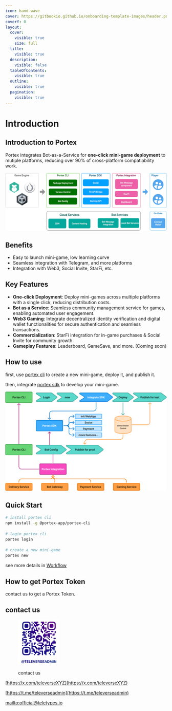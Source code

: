 ```yaml
---
icon: hand-wave
cover: https://gitbookio.github.io/onboarding-template-images/header.png
coverY: 0
layout:
  cover:
    visible: true
    size: full
  title:
    visible: true
  description:
    visible: false
  tableOfContents:
    visible: true
  outline:
    visible: true
  pagination:
    visible: true
---
```


# Introduction

## Introduction to Portex

Portex integrates Bot-as-a-Service for **one-click mini-game deployment** to mutiple platforms, reducing over 90% of cross-platform compatiability work.

![Portex infra](assets/portex.png)

## Benefits

* Easy to launch mini-game, low learning curve
* Seamless integration with Telegram, and more platforms
* Integration with Web3, Social Invite, StarFi, etc.

## Key Features

* **One-click Deployment**: Deploy mini-games across multiple platforms with a single click, reducing distribution costs.
* **Bot as a Service**: Seamless community management service for games, enabling automated user engagement.
* **Web3 Gaming**: Integrate decentralized identity verification and digital wallet functionalities for secure authentication and seamless transactions.
* **Commercialization**: StarFi integration for in-game purchases & Social Invite for community growth.
* **Gameplay Features**: Leaderboard, GameSave, and more. (Coming soon)

## How to use

first, use [portex cli](cli/overview.md) to create a new mini-game, deploy it, and publish it.&#x20;

then, integrate [portex sdk](sdk/overview.md) to develop your mini-game.

![Portex workflow](assets/workflow.png)

## Quick Start

```bash
# install portex cli
npm install -g @portex-app/portex-cli

# login portex cli
portex login

# create a new mini-game
portex new
```

see more details in [Workflow](getting-started/workflow.md)

## How to get Portex Token

contact us to get a Portex Token.

## contact us

<figure><img src="assets/contact.png" alt="contact us" width="128"><figcaption><p>contact us</p></figcaption></figure>

[https://x.com/televerseXYZ](https://x.com/televerseXYZ)

[https://t.me/televerseadmin](https://t.me/televerseadmin)

[mailto:official@teletypes.io](mailto:official@teletypes.io)
